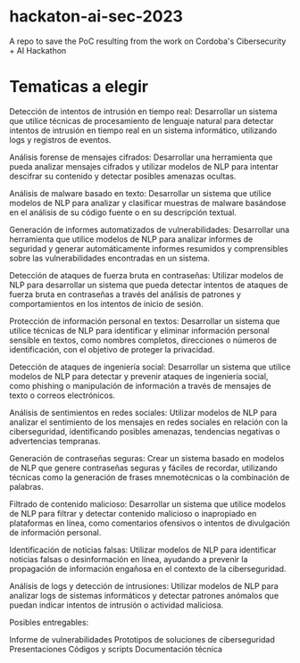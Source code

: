 # hackaton-ai-sec-2023
A repo to save the PoC resulting from the work on Cordoba's Cibersecurity + AI Hackathon

# Tematicas a elegir 
Detección de intentos de intrusión en tiempo real: Desarrollar un sistema que utilice técnicas de procesamiento de lenguaje natural para detectar intentos de intrusión en tiempo real en un sistema informático, utilizando logs y registros de eventos.

Análisis forense de mensajes cifrados: Desarrollar una herramienta que pueda analizar mensajes cifrados y utilizar modelos de NLP para intentar descifrar su contenido y detectar posibles amenazas ocultas.

Análisis de malware basado en texto: Desarrollar un sistema que utilice modelos de NLP para analizar y clasificar muestras de malware basándose en el análisis de su código fuente o en su descripción textual.

Generación de informes automatizados de vulnerabilidades: Desarrollar una herramienta que utilice modelos de NLP para analizar informes de seguridad y generar automáticamente informes resumidos y comprensibles sobre las vulnerabilidades encontradas en un sistema.

Detección de ataques de fuerza bruta en contraseñas: Utilizar modelos de NLP para desarrollar un sistema que pueda detectar intentos de ataques de fuerza bruta en contraseñas a través del análisis de patrones y comportamientos en los intentos de inicio de sesión.

Protección de información personal en textos: Desarrollar un sistema que utilice técnicas de NLP para identificar y eliminar información personal sensible en textos, como nombres completos, direcciones o números de identificación, con el objetivo de proteger la privacidad.

Detección de ataques de ingeniería social: Desarrollar un sistema que utilice modelos de NLP para detectar y prevenir ataques de ingeniería social, como phishing o manipulación de información a través de mensajes de texto o correos electrónicos.

Análisis de sentimientos en redes sociales: Utilizar modelos de NLP para analizar el sentimiento de los mensajes en redes sociales en relación con la ciberseguridad, identificando posibles amenazas, tendencias negativas o advertencias tempranas.

Generación de contraseñas seguras: Crear un sistema basado en modelos de NLP que genere contraseñas seguras y fáciles de recordar, utilizando técnicas como la generación de frases mnemotécnicas o la combinación de palabras.

Filtrado de contenido malicioso: Desarrollar un sistema que utilice modelos de NLP para filtrar y detectar contenido malicioso o inapropiado en plataformas en línea, como comentarios ofensivos o intentos de divulgación de información personal.

Identificación de noticias falsas: Utilizar modelos de NLP para identificar noticias falsas o desinformación en línea, ayudando a prevenir la propagación de información engañosa en el contexto de la ciberseguridad.

Análisis de logs y detección de intrusiones: Utilizar modelos de NLP para analizar logs de sistemas informáticos y detectar patrones anómalos que puedan indicar intentos de intrusión o actividad maliciosa.



Posibles entregables:

Informe de vulnerabilidades
Prototipos de soluciones de ciberseguridad
Presentaciones
Códigos y scripts
Documentación técnica